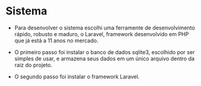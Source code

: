 # Sistema

-   Para desenvolver o sistema escolhi uma ferramente de desenvolvimento rápido, robusto e maduro,
    o Laravel, framework desenvolvido em PHP que já está a 11 anos no mercado.

-   O primeiro passo foi instalar o banco de dados sqlite3, escolhido por ser simples de usar,
    e armazena seus dados em um único arquivo dentro da raiz do projeto.

-   O segundo passo foi instalar o framework Laravel.
